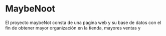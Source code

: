 # MaybeNoot
El proyecto maybeNot consta de una pagina web  y su base de datos con el fin de obtener mayor organización en la tienda, mayores ventas y 
